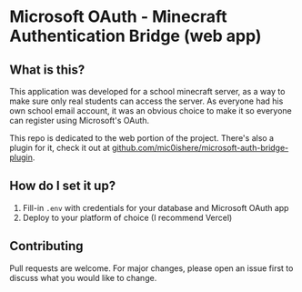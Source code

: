 # Microsoft OAuth - Minecraft Authentication Bridge (web app)

## What is this?

This application was developed for a school minecraft server, as a way to make sure only real students can access the server. As everyone had his own school email account, it was an obvious choice to make it so everyone can register using Microsoft's OAuth. 

This repo is dedicated to the web portion of the project. There's also a plugin for it, check it out at [github.com/mic0ishere/microsoft-auth-bridge-plugin](https://github.com/mic0ishere/microsoft-auth-bridge-plugin).

## How do I set it up?

1. Fill-in `.env` with credentials for your database and Microsoft OAuth app
2. Deploy to your platform of choice (I recommend Vercel)

## Contributing

Pull requests are welcome. For major changes, please open an issue first to discuss what you would like to change.
